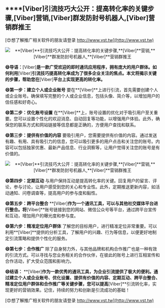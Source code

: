 ## ****[Viber]**引流技巧大公开：提高转化率的关键步骤,**[Viber]**营销,**[Viber]**群发防封号机器人,**[Viber]**营销群推王**

[😍想了解推广相关软件的朋友请登录 http://www.vst.tw](http://www.vst.tw)

 <center><img src="https://vst.tw/MP4/tuiguang/png/7.png" alt="**[Viber]**引流技巧大公开：提高转化率的关键步骤,**[Viber]**营销,**[Viber]**群发防封号机器人,**[Viber]**营销群推王"></center>

**😄导语：**[Viber]**是一款广受欢迎的即时通讯应用程序，拥有庞大的用户群体。如何利用**[Viber]**引流技巧提高转化率成为了很多企业关注的焦点。本文将揭示关键的步骤，帮助您在**[Viber]**平台上实现更高的转化率。**

**😄第一步：建立个人或企业账号**
要在**[Viber]**上进行引流，首先需要创建个人或企业账号。确保填写完整的个人或企业信息，包括头像、简介等，以增加用户的信任感和好奇心。

**😄第二步：优化账号设置**
在**[Viber]**上，账号设置的优化对于吸引用户至关重要。您可以设置个性化的欢迎消息、自动回复等功能，以增强用户体验。此外，确保您的联系方式和网站链接等信息都是正确的，方便用户查找和联系。

**😄第三步：提供有价值的内容**
要吸引用户，您需要提供有价值的内容。通过发送有趣、有用、具有吸引力的信息，您可以吸引更多的用户点击和关注您的账号。内容可以包括独家优惠、最新产品信息、行业洞察等，让用户觉得关注您的账号是有价值的。

 <center><img src="https://vst.tw/MP4/tuiguang/png/1.png" alt="**[Viber]**引流技巧大公开：提高转化率的关键步骤,**[Viber]**营销,**[Viber]**群发防封号机器人,**[Viber]**营销群推王"></center>

**😄第四步：定期互动**
与用户保持互动是提高转化率的关键。回复用户的留言、评论，参与讨论，让用户感受到您的关心和专业性。此外，定期推送更新内容，如活动通知、问卷调查等，提高用户的参与度和黏性。

**😄第五步：跨平台整合**
**[Viber]**作为一个通讯工具，可以与其他社交媒体平台进行整合。将**[Viber]**账号链接到您的网站、微信公众号等平台，通过跨平台宣传和互动，增加用户的曝光度和参与度。

**😄第六步：精准定位用户群体**
了解您的目标用户，进行精准定位非常重要。可以利用**[Viber]**提供的分析工具，了解用户的兴趣、行为等信息，以便更好地制定引流策略和提供个性化的服务。

**😄第七步：合作推广**
除了自身努力外，与其他品牌和机构合作推广也是一种有效的引流方式。可以寻找与您业务相关的合作伙伴，在彼此的账号上进行互相宣传和合作活动，扩大受众范围和影响力。

**😄结语：**
**[Viber]**作为一款优秀的通讯工具，为企业引流提供了极大的便利。通过建立个人或企业账号、优化设置、提供有价值的内容、定期互动、跨平台整合、精准定位用户群体和合作推广等关键步骤，您可以提高**[Viber]**引流转化率，实现更好的营销效果。记住，持续的努力和创新是引流成功的基础！

[😍想了解推广相关软件的朋友请登录 http://www.vst.tw](http://www.vst.tw)



